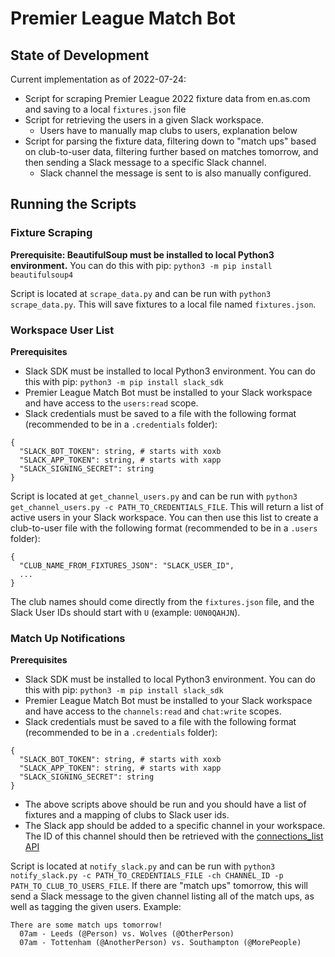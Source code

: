 # Premier League Match Bot

## State of Development
Current implementation as of 2022-07-24:
* Script for scraping Premier League 2022 fixture data from en.as.com and saving to a local `fixtures.json` file
* Script for retrieving the users in a given Slack workspace.
  * Users have to manually map clubs to users, explanation below
* Script for parsing the fixture data, filtering down to "match ups" based on club-to-user data,
filtering further based on matches tomorrow, and then sending a Slack message to a specific Slack channel.
  * Slack channel the message is sent to is also manually configured.

## Running the Scripts

### Fixture Scraping
**Prerequisite: BeautifulSoup must be installed to local Python3 environment.** You can do this with pip: `python3 -m pip install beautifulsoup4`

Script is located at `scrape_data.py` and can be run with `python3 scrape_data.py`. This will save fixtures to a local file named `fixtures.json`.

### Workspace User List
**Prerequisites**
* Slack SDK must be installed to local Python3 environment. You can do this with pip: `python3 -m pip install slack_sdk`
* Premier League Match Bot must be installed to your Slack workspace and have access to the `users:read` scope.
* Slack credentials must be saved to a file with the following format (recommended to be in a `.credentials` folder):
```
{
  "SLACK_BOT_TOKEN": string, # starts with xoxb
  "SLACK_APP_TOKEN": string, # starts with xapp
  "SLACK_SIGNING_SECRET": string
}
```

Script is located at `get_channel_users.py` and can be run with `python3 get_channel_users.py -c PATH_TO_CREDENTIALS_FILE`.
This will return a list of active users in your Slack workspace.
You can then use this list to create a club-to-user file with the following format (recommended to be in a `.users` folder):
```
{
  "CLUB_NAME_FROM_FIXTURES_JSON": "SLACK_USER_ID",
  ...
}
```

The club names should come directly from the `fixtures.json` file, and the Slack User IDs should start with `U` (example: `U0N0QAHJN`).

### Match Up Notifications
**Prerequisites**
* Slack SDK must be installed to local Python3 environment. You can do this with pip: `python3 -m pip install slack_sdk`
* Premier League Match Bot must be installed to your Slack workspace and have access to the `channels:read` and `chat:write` scopes.
* Slack credentials must be saved to a file with the following format (recommended to be in a `.credentials` folder):
```
{
  "SLACK_BOT_TOKEN": string, # starts with xoxb
  "SLACK_APP_TOKEN": string, # starts with xapp
  "SLACK_SIGNING_SECRET": string
}
```
* The above scripts above should be run and you should have a list of fixtures and a mapping of clubs to Slack user ids.
* The Slack app should be added to a specific channel in your workspace. The ID of this channel should then be retrieved with the [connections_list API](https://api.slack.com/methods/conversations.list)

Script is located at `notify_slack.py` and can be run with `python3 notify_slack.py -c PATH_TO_CREDENTIALS_FILE -ch CHANNEL_ID -p PATH_TO_CLUB_TO_USERS_FILE`.
If there are "match ups" tomorrow, this will send a Slack message to the given channel listing all of the match ups, as well as tagging the given users. Example:
```
There are some match ups tomorrow!
  07am - Leeds (@Person) vs. Wolves (@OtherPerson)
  07am - Tottenham (@AnotherPerson) vs. Southampton (@MorePeople)



